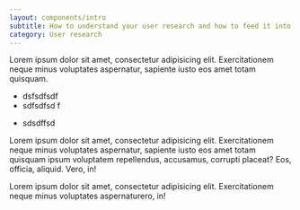 ```yaml
---
layout: components/intro
subtitle: How to understand your user research and how to feed it into your solution
category: User research
---
```


Lorem ipsum dolor sit amet, consectetur adipisicing elit. Exercitationem neque minus voluptates aspernatur, sapiente iusto eos amet totam quisquam.

* dsfsdfsdf
* sdfsdfsd f
- sdsdffsd

Lorem ipsum dolor sit amet, consectetur adipisicing elit. Exercitationem neque minus voluptates aspernatur, sapiente iusto eos amet totam quisquam ipsum
voluptatem repellendus, accusamus, corrupti placeat? Eos, officia, aliquid. Vero, in!

Lorem ipsum dolor sit amet, consectetur adipisicing elit. Exercitationem neque minus voluptates aspernaturero, in!
